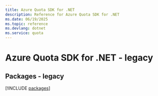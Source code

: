 ```yaml
---
title: Azure Quota SDK for .NET
description: Reference for Azure Quota SDK for .NET
ms.date: 06/19/2025
ms.topic: reference
ms.devlang: dotnet
ms.service: quota
---
```

# Azure Quota SDK for .NET - legacy
## Packages - legacy
[!INCLUDE [packages](quota-index.md)]
